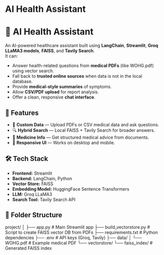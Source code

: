 # AI Health Assistant
# 🏥 AI Health Assistant

An AI-powered healthcare assistant built using **LangChain**, **Streamlit**, **Groq LLaMA3 models**, **FAISS**, and **Tavily Search**.  
It can:
- Answer health-related questions from **medical PDFs** (like WOHG.pdf) using vector search.
- Fall back to **trusted online sources** when data is not in the local database.
- Provide **medical-style summaries** of symptoms.
- Allow **CSV/PDF upload** for report analysis.
- Offer a clean, responsive **chat interface**.



## 🚀 Features
- 📄 **Custom Data** — Upload PDFs or CSV medical data and ask questions.
- 🔍 **Hybrid Search** — Local FAISS + Tavily Search for broader answers.
- 💊 **Medicine Info** — Get structured medical advice from documents.
- 📱 **Responsive UI** — Works on desktop and mobile.



## 🛠️ Tech Stack
- **Frontend:** Streamlit
- **Backend:** LangChain, Python
- **Vector Store:** FAISS
- **Embedding Model:** HuggingFace Sentence Transformers
- **LLM:** Groq LLaMA3
- **Search Tool:** Tavily Search API

## 📂 Folder Structure

project/
│
├── app.py # Main Streamlit app
├── build_vectorstore.py # Script to create FAISS vector DB from PDFs
├── requirements.txt # Python dependencies
├── .env # API keys (Groq, Tavily)
├── data/
│ └── WOHG.pdf # Example medical PDF
└── vectorstore/
└── faiss_index/ # Generated FAISS index
